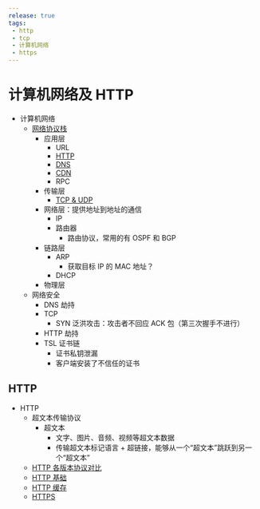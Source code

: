 ```yaml
---
release: true
tags:
 - http
 - tcp
 - 计算机网络
 - https
---
```


# 计算机网络及 HTTP

- 计算机网络
  - [网络协议栈](#网络协议栈)
    - 应用层
      - URL
      - [HTTP](#http)
      - [DNS](./DNS.md)
      - [CDN](./CDN.md)
      - RPC
    - 传输层
      - [TCP & UDP](./TCP%20%26%20UDP.md)
    - 网络层：提供地址到地址的通信
      - IP
      - 路由器
        - 路由协议，常用的有 OSPF 和 BGP
    - 链路层
      - ARP
        - 获取目标 IP 的 MAC 地址？
      - DHCP
    - 物理层
  - 网络安全
    - DNS 劫持
    - TCP
      - SYN 泛洪攻击：攻击者不回应 ACK 包（第三次握手不进行）
    - HTTP 劫持
    - TSL 证书链
      - 证书私钥泄漏
      - 客户端安装了不信任的证书

## HTTP

- HTTP
  - 超文本传输协议
    - 超文本
      - 文字、图片、音频、视频等超文本数据
      - 传输超文本标记语言 + 超链接，能够从一个“超文本”跳跃到另一个“超文本”
  - [HTTP 各版本协议对比](./http%20各版本协议对比.md)
  - [HTTP 基础](./前端必知的%20http%20基础.md)
  - [HTTP 缓存](./http%20缓存.md)
  - [HTTPS](./https.md)